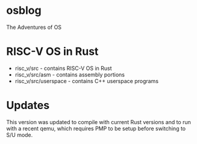 # osblog
The Adventures of OS

# RISC-V OS in Rust
- risc_v/src - contains RISC-V OS in Rust
- risc_v/src/asm - contains assembly portions
- risc_v/src/userspace - contains C++ userspace programs

# Updates

This version was updated to compile with current Rust versions
and to run with a recent qemu, which requires PMP to be setup
before switching to S/U mode.

